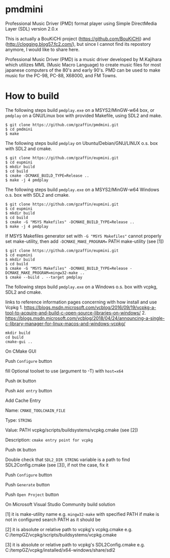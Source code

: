 # pmdmini
Professional Music Driver (PMD) format player using Simple DirectMedia Layer (SDL) version 2.0.x

This is actually a BouKiCHi project (https://github.com/BouKiCHi) and (http://clogging.blog57.fc2.com/), but since I cannot find its repostory anymore,  I would like to share here.

Professional Music Driver (PMD) is a music driver developed by M.Kajihara which utilizes MML (Music Macro Language) to create music files for most japanese computers of the 80's and early 90's.
PMD can be used to make music for the PC-98, PC-88, X68000, and FM Towns.


# How to build

The following steps build `pmdplay.exe` on a MSYS2/MinGW-w64 box, or `pmdplay` on a GNU/Linux box with provided Makefile, using SDL2 and make.

```
$ git clone https://github.com/gzaffin/pmdmini.git
$ cd pmdmini
$ make
```

The following steps build `pmdplay` on Ubuntu/Debian/GNU/LINUX o.s. box with SDL2 and cmake.

```
$ git clone https://github.com/gzaffin/eupmini.git
$ cd eupmini
$ mkdir build
$ cd build
$ cmake -DCMAKE_BUILD_TYPE=Release ..
$ make -j 4 pmdplay
```

The following steps build `pmdplay.exe` on a MSYS2/MinGW-w64 Windows o.s. box with SDL2 and cmake.

```
$ git clone https://github.com/gzaffin/eupmini.git
$ cd eupmini
$ mkdir build
$ cd build
$ cmake -G "MSYS Makefiles" -DCMAKE_BUILD_TYPE=Release ..
$ make -j 4 pmdplay
```

If MSYS Makefiles generator set with `-G "MSYS Makefiles"` cannot properly set make-utility,
then add `-DCMAKE_MAKE_PROGRAM=` PATH make-utility (see [1])

```
$ git clone https://github.com/gzaffin/eupmini.git
$ cd eupmini
$ mkdir build
$ cd build
$ cmake -G "MSYS Makefiles" -DCMAKE_BUILD_TYPE=Release -DCMAKE_MAKE_PROGRAM=mingw32-make ..
$ cmake --build . --target pmdplay
```

The following steps build `pmdplay.exe` on a Windows o.s. box with vcpkg, SDL2 and cmake.

links to reference information pages concerning with how install and use Vcpkg
1.
https://blogs.msdn.microsoft.com/vcblog/2016/09/19/vcpkg-a-tool-to-acquire-and-build-c-open-source-libraries-on-windows/
2.
https://blogs.msdn.microsoft.com/vcblog/2018/04/24/announcing-a-single-c-library-manager-for-linux-macos-and-windows-vcpkg/

```
mkdir build
cd build
cmake-gui ..
```

On CMake GUI

Push `Configure` button

fill Optional toolset to use (argument to -T) with `host=x64`

Push `OK` button

Push `Add entry` button

Add Cache Entry

Name: `CMAKE_TOOLCHAIN_FILE`

Type: `STRING`

Value: PATH vcpkg/scripts/buildsystems/vcpkg.cmake (see [2])

Description: `cmake entry point for vcpkg`

Push `OK` button

Double check that `SDL2_DIR STRING` variable is a path to find SDL2Config.cmake (see [3]), if not the case, fix it

Push `Configure` button

Push `Generate` button

Push `Open Project` button

On Microsoft Visual Studio Community build solution

[1]
it is make-utility name e.g. `mingw32-make` with specified PATH if make is not in configured search PATH as it should be

[2]
it is absolute or relative path to vcpkg's vcpkg.cmake e.g. C:/tempGZ/vcpkg/scripts/buildsystems/vcpkg.cmake

[3]
it is absolute or relative path to vcpkg's SDL2Config.cmake e.g. C:/tempGZ/vcpkg/installed/x64-windows/share/sdl2

